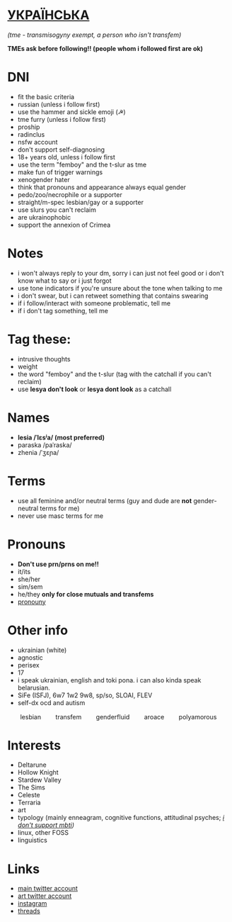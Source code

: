 # [УКРАЇНСЬКА](https://antogypt.github.io)


*(tme - transmisogyny exempt, a person who isn't transfem)*

**TMEs ask before following!! (people whom i followed first are ok)**

# DNI

* fit the basic criteria
* russian (unless i follow first)
* use the hammer and sickle emoji (☭)
* tme furry (unless i follow first)
* proship
* radinclus
* nsfw account
* don't support self-diagnosing
* 18+ years old, unless i follow first
* use the term "femboy" and the t-slur as tme
* make fun of trigger warnings
* xenogender hater
* think that pronouns and appearance always equal gender
* pedo/zoo/necrophile or a supporter
* straight/m-spec lesbian/gay or a supporter
* use slurs you can't reclaim
* are ukrainophobic
* support the annexion of Crimea

# Notes

* i won't always reply to your dm, sorry i can just not feel good or i don't know what to say or i just forgot
* use tone indicators if you're unsure about the tone when talking to me
* i don't swear, but i can retweet something that contains swearing
* if i follow/interact with someone problematic, tell me
* if i don't tag something, tell me


# Tag these:

* intrusive thoughts
* weight
* the word "femboy" and the t-slur (tag with the catchall if you can't reclaim)
* use **lesya don't look** or **lesya dont look** as a catchall


# Names

* **lesia /ˈlɛsʲa/ (most preferred)**
* paraska /paˈraska/
* zhenia /ˈʒɛɲa/

# Terms

* use all feminine and/or neutral terms (guy and dude are **not** gender-neutral terms for me)
* never use masc terms for me

# Pronouns

* **Don't use prn/prns on me!!**
* it/its 
* she/her
* sim/sem
* he/they **only for close mutuals and transfems**
* [pronouny](https://pronouny.xyz/u/aensereda)

# Other info

* ukrainian (white)
* agnostic
* perisex
* 17
* i speak ukrainian, english and toki pona. i can also kinda speak belarusian.
* SiFe (ISFJ), 6w7 1w2 9w8, sp/so, SLOAI, FLEV
* self-dx ocd and autism

<img src="https://user-images.githubusercontent.com/94326065/147363672-bf9bbdf9-3046-4ac3-b8a7-eda2b7ff93bb.png" width="25" height="15" /> lesbian <img src="https://user-images.githubusercontent.com/94326065/147364094-5c35cbe3-4d41-4db1-9f55-594b1053f359.png" width="25" height="15" /> transfem <img src="https://user-images.githubusercontent.com/94326065/147364193-8a382647-a2f5-4784-92df-99127f49f332.png" width="25" height="15" /> genderfluid
 <img src="https://user-images.githubusercontent.com/94326065/147364149-a7d45b4e-04f6-4550-aa9f-3e66f0a24b06.jpg" width="25" height="15" /> aroace <img src="https://user-images.githubusercontent.com/94326065/147364248-4ced7c17-f67a-4e4b-afe5-768a98b51f8b.png" width="25" height="15" /> polyamorous


# Interests
 
* Deltarune
* Hollow Knight
* Stardew Valley
* The Sims
* Celeste
* Terraria
* art
* typology (mainly enneagram, cognitive functions, attitudinal psyches; *[i don't support mbti](https://16types.carrd.co))*
* linux, other FOSS
* linguistics


# Links

* [main twitter account](https://twitter.com/lesyapphic)
* [art twitter account](https://twitter.com/antogypt)
* [instagram](https://instagram.com/aensereda)
* [threads](https://twitter.com/aensereda/status/1387315455619211264?s=19)
